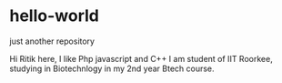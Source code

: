 # hello-world
just another repository

Hi Ritik here, I like Php javascript and C++ 
I am student of IIT Roorkee, studying in Biotechnlogy in my 2nd year Btech course.

